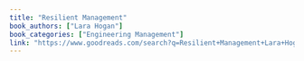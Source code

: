 ```yaml
---
title: "Resilient Management"
book_authors: ["Lara Hogan"]
book_categories: ["Engineering Management"]
link: "https://www.goodreads.com/search?q=Resilient+Management+Lara+Hogan"
---
```

